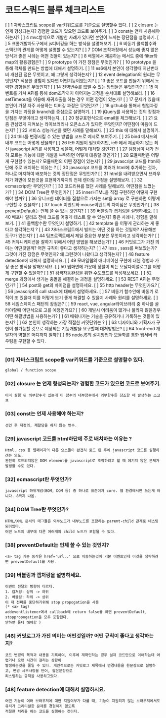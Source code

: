 # 코드스쿼드 블루 체크리스트

[ ]	1	자바스크립트 scope를 var키워드르를 기준으로 설명할수 있다.
[ ]	2	closure 는 언제 형성되는지? 경험한 코드가 있으면 코드로 보여주기.
[ ]	3	const는 언제 사용해야 하는지?
[ ]	4	mvc방식으로 개발한 사례가 있다면 본인이 느끼는 장단점을 설명하기.
[ ]	5	크롬개발자도구에서 js디버깅을 하는 방식을 설명해보기.
[ ]	6	비동기 콜백함수와 스택간의 관계를 어떻게 설명할 수 있는지? 
[ ]	7	DOM 조작과정에서 성능에 좋지 않은 방식과 좋은 사례는 어떤 것들이 있는지?
[ ]	8	배열에서 제공하는 메서드 중에 filter와 map의 활용경험은? 
[ ]	9	prototype 이 가진 장점은 무엇인가? 
[ ]	10	prototype 을 통해 객체를 만드는 방법에 대해서 설명하기.
[ ]	11	es6에서 본인이 생각할때 지난번대비 개선된 점은 무엇이고, 왜 그렇게 생각하는지? 
[ ]	12	event delegation의 원리는 무엇인지? 적용한 경험이 있다면 어떤기능이였는지? 
[ ]	13	좋은 코드를 만들기 위해서 노력한 경험들은 무엇인지? 
[ ]	14	전역변수를 없앨 수 있는 방법들은 무엇인가? 
[ ]	15	이벤트를 거쳐 API를 통해 dom조작까지 이어지는 과정을 순서대로 설명해보라.
[ ]	16	setTimeout을 이용해 재귀호출을 하는 경우 어떤 장점이 있는가? 
[ ]	17	문제가 있을때 본인이 가장 자주 사용하는 디버깅 과정은 무엇인가? 
[ ]	18	github을 통해서 협업과정을 거치는 과정을 branch를 중심으로 설명하기. 
[ ]	19	jQuery를 사용하는 것의 장점과 단점은 무엇이라고 생각하는지.,
[ ]	20	정규표현식으로 email을 체크해보기.
[ ]	21	요즘 관심있게 지켜보는 라이브러리나 오픈소스가 있다면 무엇인지? 어떤점이 마음에 드는지?
[ ]	22	서비스 성능개선을 했던 사례를 말해보자.
[ ]	23	this 에 대해서 설명하기. 
[ ]	24	this를 변경시킬 수 있는 방법을 코드로 예시로 보여주기.
[ ]	25	bind 메서드의 내부 코드는 어떻게 됐을까? 
[ ]	26	IE9 지원이 필요하지만, ie9 에서 제공하지 않는 최신 javascript API를 사용하고 싶을때, 어떻게 대처할 것인가? 
[ ]	27	팀장님이 내가 전혀 모르는 기능에 대한 개발을 부탁하면 어떻게 대응할 것인가? 
[ ]	28	모듈패턴은 어떻게 구현할수 있는지? 모듈패턴의 어떤 장점이 있는지?
[ ]	29	javascript 코드를 html하단에 주로 배치하는 이유는 ? 
[ ]	30	javascript 코드를 여러개 html에 추가하는 것과, 하나로 머지하여 배포하는 것의 장단점은 무엇인가? 
[ ]	31	html을 내려받으면서 브라우저가 화면에 모든것을 표현하기까지의 전체 렌더링 과정을 설명해보자. 
[ ]	32	ecmascript란 무엇인가? 
[ ]	33	코드리뷰를 했던 사례를 말해보라. 어떤점을 느꼈는가? 
[ ]	34	DOM Tree란 무엇인가? 
[ ]	35	innerHTML을 직접 구현하면 어떻게 구현해야 할까? 
[ ]	36	유니크한 데이터를 집합으로 가지는 set을 array 로 구현하면 어떻게 구현할 수 있을까? 
[ ]	37	touch 이벤트와 mouse이벤트의 차이점은 무엇인가? 
[ ]	38	preventDefault는 언제 쓸 수 있는 것인지? 
[ ]	39	버블링과 캡처링을 설명하세요. 
[ ]	40	배포나 릴리즈 전에 코드를 어떻게 테스트 할 수 있는지? 좋은 사례나, 경험을 말해보기. 
[ ]	41	콜백함수란 무엇인지 설명하기.
[ ]	42	template 을 어떻게 관리하는 게 좋다고 생각하는지 ? 
[ ]	43	자바스크립트에서 빌드는 어떤 것을 하는 것일까? 사용해본 도구가 있는지? 
[ ]	44	팀프로젝트에서 제일 중요한 부분은 무엇이라고 생각하는가? 
[ ]	45	커뮤니케이션을 잘하기 위해서 어떤 방법을 해보았는가? 
[ ]	46	커밋로그가 가진 의미는 어떤것일까? 어떤 규칙이 좋다고 생각하는지?
[ ]	47	less , sass를 써보았는가? 그것이 가진 장점은 무엇인지?  왜 그런것이 나왔다고 생각하는지? 
[ ]	48	feature detection에 대해서 설명하시요.
[ ]	49	모바일웹의 애니메이션 구현에 대핸 경험과 가장 좋은 방식을 말해보세요. 
[ ]	50	웹화면에 가운데 정렬이 되는 모달다이얼로그를 어떻게 구현할 수 있을까? 
[ ]	51	검색자동완성을 위한 수도코드를 작성해보세요. 
[ ]	52	merge 과정에서 생기는 충돌을 해결하는 과정을 설명하세요. 
[ ]	53	REST API는 무엇인가? 
[ ]	54	post와 get의 차이점을 설명하세요. 
[ ]	55	http header는 무엇인가요? 
[ ]	56	javascript의 call stack에 대해서 설명하세요. 
[ ]	57	비동기 함수안에 비동기 로직이 또 있을때 이를 어떻게 보기 좋게 해결할 수 있을지 사례와 원리를 설명하세요.
[ ]	58	네임스페이스 패턴의 장점은? 
[ ]	59	react, vue, angular라이브러리 중 하나를 골라야할때 어떤식으로 고를 예정인가요? 
[ ]	60	개발시 어려움이 많거나 풀리지 않을경우 어떤 해결방법을 사용하는가? 
[ ]	61	배워나가는 기술을 공유하거나 기록하는 것들이 있는지? 
[ ]	62	본인이 생각하는 가장 적절한 커밋단위는 ? 
[ ]	63	디자이너와 기획자가 구현이 불가능할 것으로 예상되는 기능개발을 요구할때 대처방법은? 
[ ]	64	front-end 개발자의 역할은 어디까지 일까? 
[ ]	65	nodeJS의 설치방법과 모듈화를 통한 웹서버 라우팅을 구현할 수 있다. 

---

### [01] 자바스크립트 scope를 var키워드를 기준으로 설명할수 있다.

```
global / function scope
```


### [02] closure 는 언제 형성되는지? 경험한 코드가 있으면 코드로 보여주기.

```
이미 실행 된 외부함수가 있는데 이 함수의 내부함수에서 외부함수를 참조할 때 발생하는 스코프 
```


### [03] const는 언제 사용해야 하는지?

```
선언 후 재정의, 재할당을 하지 않는 변수.
```


### [29] javascript 코드를 html하단에 주로 배치하는 이유는 ? 

```
Html, css 등 웹페이지의 다른 요소들이 완전히 로드 된 후에 javascript 코드를 실행하려는 의도.
완전히 로드되지않은 DOM element를 javascript로 조작하려고 할 때 예기치 않은 문제가 발생할 수도 있다.
```


### [32] ecmascript란 무엇인가? 

```
javascript 하위개념(BOM, DOM 등) 중 하나로 표준이자 core. 웹 환경에서만 쓰는게 아니다. 8까지 나옴.
```


### [34] DOM Tree란 무엇인가? 

```
HTML/XML 문서의 태그들은 외부노드가 내부노드를 포함하는 parent-child 관계로 네스팅되어있다.
어떤 노드의 내부에 다른 여러개의 child 노드가 포함될 수 있다. 
```


### [38] preventDefault는 언제 쓸 수 있는 것인지? 

```
<a> tag 기본 동작은 href='url..' 으로 이동하는것이 기본 이벤트인데 이것을 생략하려면 preventDefault를 사용.
```


### [39] 버블링과 캡처링을 설명하세요. 

```
이벤트 전달의 방향이 다르다.
1. 캡쳐링: 상위 -> 하위
2. 버블링: 하위 -> 상위
이 때 전파를 중단하기위해 stop propogation을 사용
(* <a> tag?
addeventlistener에서 callback에 return false를 하면 preventDefault, stoppropogation을 모두 포함한다.
안하면 둘다 해야함 )
```


### [46] 커밋로그가 가진 의미는 어떤것일까? 어떤 규칙이 좋다고 생각하는지?

```
코드 변경의 목적과 내용을 기록하여, 이후에 재확인하는 경우 실제 코드만으로 이해하는데 어렵거나 오랜 시간이 걸리는 상황이
발생하는것을 줄일 수 있다. 개인적으로는 커밋로그 제목에서 변경내용을 한문장으로 설명하고, 변경 세부사항을 단어, 짧은문장으로
리스팅하는 규칙을 사용하고있다.
```


### [48] feature detection에 대해서 설명하시요.

```
어떤 기능이 여러 브라우저에 대한 지원여부가 다를 때, 기능이 지원되지 않는 브라우저에서도 유저가 크리티컬한 문제를 경험하지 않도록
적절한 처리를 하는 코드를 실행하는 것이다.
```


